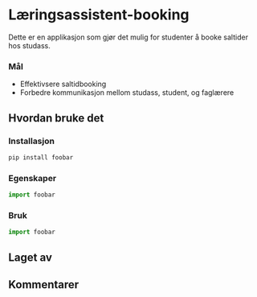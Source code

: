 # Læringsassistent-booking

Dette er en applikasjon som gjør det mulig for studenter å booke saltider hos studass.

### Mål

* Effektivsere saltidbooking
* Forbedre kommunikasjon mellom studass, student, og faglærere



## Hvordan bruke det

### Installasjon

```bash
pip install foobar
```

### Egenskaper

```python
import foobar
```

### Bruk

```python
import foobar
```



## Laget av


## Kommentarer



